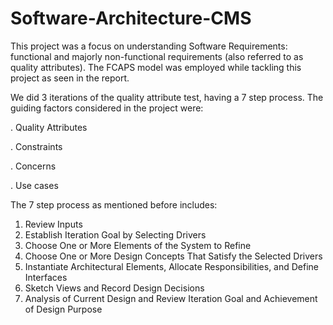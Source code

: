# Software-Architecture-CMS
This project was a focus on understanding Software Requirements: functional and majorly non-functional requirements (also referred to as quality attributes).
The FCAPS model was employed while tackling this project as seen in the report.

We did 3 iterations of the quality attribute test, having a 7 step process. The guiding factors considered in the project were:

  . Quality Attributes
  
  . Constraints
  
  . Concerns
  
  . Use cases

The 7 step process as mentioned before includes:
  1. Review Inputs
  2. Establish Iteration Goal by Selecting Drivers
  3. Choose One or More Elements of the System to Refine
  4. Choose One or More Design Concepts That Satisfy the Selected Drivers
  5. Instantiate Architectural Elements, Allocate Responsibilities, and Define Interfaces
  6. Sketch Views and Record Design Decisions
  7. Analysis of Current Design and Review Iteration Goal and Achievement of Design Purpose
